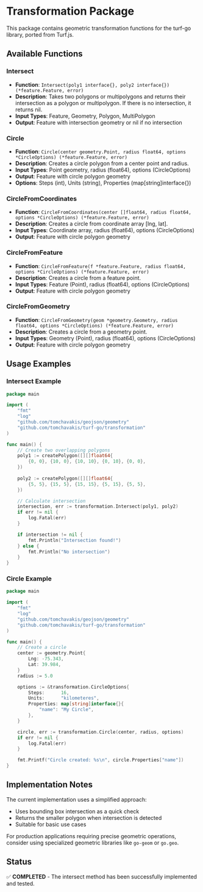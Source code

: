 # Transformation Package

This package contains geometric transformation functions for the turf-go library, ported from Turf.js.

## Available Functions

### Intersect
- **Function**: `Intersect(poly1 interface{}, poly2 interface{}) (*feature.Feature, error)`
- **Description**: Takes two polygons or multipolygons and returns their intersection as a polygon or multipolygon. If there is no intersection, it returns nil.
- **Input Types**: Feature, Geometry, Polygon, MultiPolygon
- **Output**: Feature with intersection geometry or nil if no intersection

### Circle
- **Function**: `Circle(center geometry.Point, radius float64, options *CircleOptions) (*feature.Feature, error)`
- **Description**: Creates a circle polygon from a center point and radius.
- **Input Types**: Point geometry, radius (float64), options (CircleOptions)
- **Output**: Feature with circle polygon geometry
- **Options**: Steps (int), Units (string), Properties (map[string]interface{})

### CircleFromCoordinates
- **Function**: `CircleFromCoordinates(center []float64, radius float64, options *CircleOptions) (*feature.Feature, error)`
- **Description**: Creates a circle from coordinate array [lng, lat].
- **Input Types**: Coordinate array, radius (float64), options (CircleOptions)
- **Output**: Feature with circle polygon geometry

### CircleFromFeature
- **Function**: `CircleFromFeature(f *feature.Feature, radius float64, options *CircleOptions) (*feature.Feature, error)`
- **Description**: Creates a circle from a feature point.
- **Input Types**: Feature (Point), radius (float64), options (CircleOptions)
- **Output**: Feature with circle polygon geometry

### CircleFromGeometry
- **Function**: `CircleFromGeometry(geom *geometry.Geometry, radius float64, options *CircleOptions) (*feature.Feature, error)`
- **Description**: Creates a circle from a geometry point.
- **Input Types**: Geometry (Point), radius (float64), options (CircleOptions)
- **Output**: Feature with circle polygon geometry

## Usage Examples

### Intersect Example
```go
package main

import (
    "fmt"
    "log"
    "github.com/tomchavakis/geojson/geometry"
    "github.com/tomchavakis/turf-go/transformation"
)

func main() {
    // Create two overlapping polygons
    poly1 := createPolygon([][]float64{
        {0, 0}, {10, 0}, {10, 10}, {0, 10}, {0, 0},
    })
    
    poly2 := createPolygon([][]float64{
        {5, 5}, {15, 5}, {15, 15}, {5, 15}, {5, 5},
    })

    // Calculate intersection
    intersection, err := transformation.Intersect(poly1, poly2)
    if err != nil {
        log.Fatal(err)
    }

    if intersection != nil {
        fmt.Println("Intersection found!")
    } else {
        fmt.Println("No intersection")
    }
}
```

### Circle Example
```go
package main

import (
    "fmt"
    "log"
    "github.com/tomchavakis/geojson/geometry"
    "github.com/tomchavakis/turf-go/transformation"
)

func main() {
    // Create a circle
    center := geometry.Point{
        Lng: -75.343,
        Lat: 39.984,
    }
    radius := 5.0

    options := &transformation.CircleOptions{
        Steps:      16,
        Units:      "kilometeres",
        Properties: map[string]interface{}{
            "name": "My Circle",
        },
    }

    circle, err := transformation.Circle(center, radius, options)
    if err != nil {
        log.Fatal(err)
    }

    fmt.Printf("Circle created: %s\n", circle.Properties["name"])
}
```

## Implementation Notes

The current implementation uses a simplified approach:
- Uses bounding box intersection as a quick check
- Returns the smaller polygon when intersection is detected
- Suitable for basic use cases

For production applications requiring precise geometric operations, consider using specialized geometric libraries like `go-geom` or `go.geo`.

## Status

✅ **COMPLETED** - The intersect method has been successfully implemented and tested.
